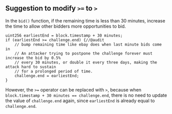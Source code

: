 ## Suggestion to modify `>=` to `>`

In the `bid()` function, if the remaining time is less than 30 minutes, increase the time to allow other bidders more opportunities to bid.

```
uint256 earliestEnd = block.timestamp + 30 minutes;
if (earliestEnd >= challenge.end) {//@audit
    // bump remaining time like ebay does when last minute bids come in
    // An attacker trying to postpone the challenge forever must increase the bid by 0.5%
    // every 30 minutes, or double it every three days, making the attack hard to sustain
    // for a prolonged period of time.
    challenge.end = earliestEnd;
}

```

However, the `>=` operator can be replaced with `>`, because when `block.timestamp + 30 minutes == challenge.end`, there is no need to update the value of `challenge.end` again, since `earliestEnd` is already equal to `challenge.end`.